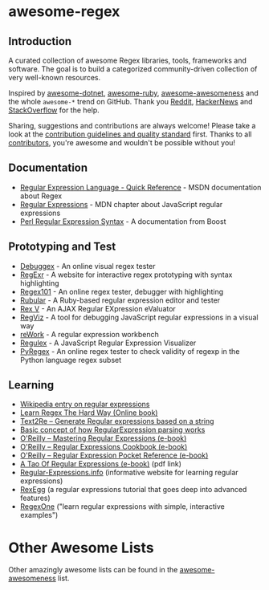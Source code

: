 # awesome-regex

## Introduction

A curated collection of awesome Regex libraries, tools, frameworks and software. The goal is to build a categorized community-driven collection of very well-known resources.

Inspired by [awesome-dotnet](https://github.com/quozd/awesome-dotnet), [awesome-ruby](https://github.com/markets/awesome-ruby), [awesome-awesomeness](https://github.com/bayandin/awesome-awesomeness) and the whole `awesome-*` trend on GitHub. Thank you [Reddit](http://www.reddit.com/r/regex), [HackerNews](https://news.ycombinator.com/item?id=9581225) and [StackOverflow](http://stackoverflow.com/tags/regex/info) for the help.

Sharing, suggestions and contributions are always welcome! Please take a look at the [contribution guidelines and quality standard](https://github.com/aloisdg/awesome-regex/blob/master/CONTRIBUTING.md) first. Thanks to all [contributors](https://github.com/aloisdg/awesome-regex/graphs/contributors), you're awesome and wouldn't be possible without you!

## Documentation

- [Regular Expression Language - Quick Reference](https://msdn.microsoft.com/en-us/library/az24scfc(v=vs.110).aspx) - MSDN documentation about Regex
- [Regular Expressions](https://developer.mozilla.org/en-US/docs/Web/JavaScript/Guide/Regular_Expressions) - MDN chapter about JavaScript regular expressions
- [Perl Regular Expression Syntax](http://www.boost.org/doc/libs/1_43_0/libs/regex/doc/html/boost_regex/syntax/perl_syntax.html) - A documentation from Boost

## Prototyping and Test

- [Debuggex](https://www.debuggex.com/) - An online visual regex tester
- [RegExr](http://regexr.com/) - A website for interactive regex prototyping with syntax highlighting
- [Regex101](https://regex101.com/) - An online regex tester, debugger with highlighting
- [Rubular](http://rubular.com/) - A Ruby-based regular expression editor and tester
- [Rex V](http://www.rexv.org/) - An AJAX Regular EXpression eValuator
- [RegViz](http://regviz.org/) - A tool for debugging JavaScript regular expressions in a visual way
- [reWork](http://osteele.com/tools/rework/) - A regular expression workbench
- [Regulex](https://jex.im/regulex) - A JavaScript Regular Expression Visualizer
- [PyRegex](http://www.pyregex.com/) - An online regex tester to check validity of regexp in the Python language regex subset

## Learning

 * [Wikipedia entry on regular expressions][d0]
 * [Learn Regex The Hard Way (Online book)][d1]
 * [Text2Re – Generate Regular expressions based on a string][d2]
 * [Basic concept of how RegularExpression parsing works][d3]
 * [O'Reilly – Mastering Regular Expressions (e-book)][d4]
 * [O'Reilly – Regular Expressions Cookbook (e-book)](http://shop.oreilly.com/product/0636920023630.do)
 * [O'Reilly – Regular Expression Pocket Reference (e-book)][d5]
 * [A Tao Of Regular Expressions (e-book)][d6] (pdf link)
 * [Regular-Expressions.info][d7] (informative website for learning regular expressions)
 * [RexEgg][d8] (a regular expressions tutorial that goes deep into advanced features)
 * [RegexOne][d9] ("learn regular expressions with simple, interactive examples")

[d0]: http://en.wikipedia.org/wiki/Regular_expression 
[d1]: http://regex.learncodethehardway.org/book/
[d2]: http://txt2re.com/
[d3]: http://swtch.com/~rsc/regexp/regexp1.html
[d4]: http://shop.oreilly.com/product/9780596528126.do
[d5]: http://shop.oreilly.com/product/9780596514273.do
[d6]: http://www.cs.colorado.edu/~schenkc/UNIX_Regular_Expressions.pdf
[d7]: http://www.regular-expressions.info/
[d8]: http://www.rexegg.com/
[d9]: http://regexone.com/

# Other Awesome Lists

Other amazingly awesome lists can be found in the [awesome-awesomeness](https://github.com/bayandin/awesome-awesomeness) list.
